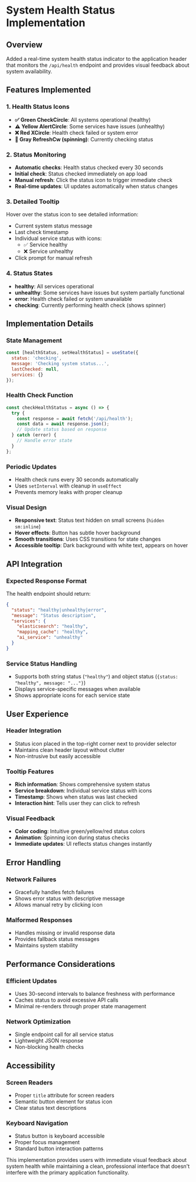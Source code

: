 # System Health Status Implementation

## Overview
Added a real-time system health status indicator to the application header that monitors the `/api/health` endpoint and provides visual feedback about system availability.

## Features Implemented

### 1. Health Status Icons
- **✅ Green CheckCircle**: All systems operational (healthy)
- **⚠️ Yellow AlertCircle**: Some services have issues (unhealthy)
- **❌ Red XCircle**: Health check failed or system error
- **🔄 Gray RefreshCw (spinning)**: Currently checking status

### 2. Status Monitoring
- **Automatic checks**: Health status checked every 30 seconds
- **Initial check**: Status checked immediately on app load
- **Manual refresh**: Click the status icon to trigger immediate check
- **Real-time updates**: UI updates automatically when status changes

### 3. Detailed Tooltip
Hover over the status icon to see detailed information:
- Current system status message
- Last check timestamp
- Individual service status with icons:
  - ✅ Service healthy
  - ❌ Service unhealthy
- Click prompt for manual refresh

### 4. Status States
- **healthy**: All services operational
- **unhealthy**: Some services have issues but system partially functional  
- **error**: Health check failed or system unavailable
- **checking**: Currently performing health check (shows spinner)

## Implementation Details

### State Management
```javascript
const [healthStatus, setHealthStatus] = useState({
  status: 'checking',
  message: 'Checking system status...',
  lastChecked: null,
  services: {}
});
```

### Health Check Function
```javascript
const checkHealthStatus = async () => {
  try {
    const response = await fetch('/api/health');
    const data = await response.json();
    // Update status based on response
  } catch (error) {
    // Handle error state
  }
};
```

### Periodic Updates
- Health check runs every 30 seconds automatically
- Uses `setInterval` with cleanup in `useEffect`
- Prevents memory leaks with proper cleanup

### Visual Design
- **Responsive text**: Status text hidden on small screens (`hidden sm:inline`)
- **Hover effects**: Button has subtle hover background
- **Smooth transitions**: Uses CSS transitions for state changes
- **Accessible tooltip**: Dark background with white text, appears on hover

## API Integration

### Expected Response Format
The health endpoint should return:
```json
{
  "status": "healthy|unhealthy|error",
  "message": "Status description",
  "services": {
    "elasticsearch": "healthy",
    "mapping_cache": "healthy",
    "ai_service": "unhealthy"
  }
}
```

### Service Status Handling
- Supports both string status (`"healthy"`) and object status (`{status: "healthy", message: "..."}`)
- Displays service-specific messages when available
- Shows appropriate icons for each service state

## User Experience

### Header Integration
- Status icon placed in the top-right corner next to provider selector
- Maintains clean header layout without clutter
- Non-intrusive but easily accessible

### Tooltip Features
- **Rich information**: Shows comprehensive system status
- **Service breakdown**: Individual service status with icons
- **Timestamp**: Shows when status was last checked
- **Interaction hint**: Tells user they can click to refresh

### Visual Feedback
- **Color coding**: Intuitive green/yellow/red status colors
- **Animation**: Spinning icon during status checks
- **Immediate updates**: UI reflects status changes instantly

## Error Handling

### Network Failures
- Gracefully handles fetch failures
- Shows error status with descriptive message
- Allows manual retry by clicking icon

### Malformed Responses
- Handles missing or invalid response data
- Provides fallback status messages
- Maintains system stability

## Performance Considerations

### Efficient Updates
- Uses 30-second intervals to balance freshness with performance
- Caches status to avoid excessive API calls
- Minimal re-renders through proper state management

### Network Optimization
- Single endpoint call for all service status
- Lightweight JSON response
- Non-blocking health checks

## Accessibility

### Screen Readers
- Proper `title` attribute for screen readers
- Semantic button element for status icon
- Clear status text descriptions

### Keyboard Navigation
- Status button is keyboard accessible
- Proper focus management
- Standard button interaction patterns

This implementation provides users with immediate visual feedback about system health while maintaining a clean, professional interface that doesn't interfere with the primary application functionality.

